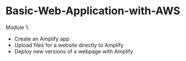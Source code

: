 # Basic-Web-Application-with-AWS

Module 1.
- Create an Amplify app
- Upload files for a website directly to Amplify
- Deploy new versions of a webpage with Amplify
